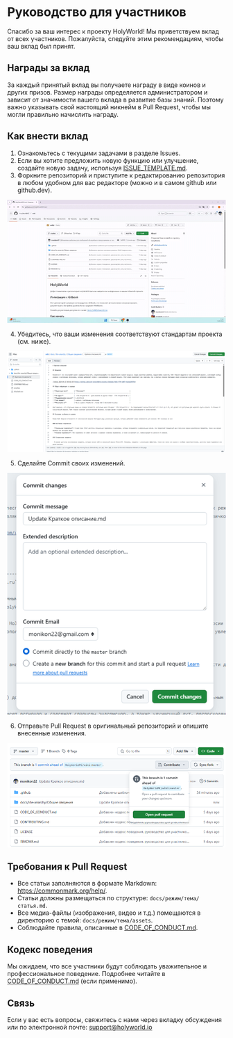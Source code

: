 # Руководство для участников

Спасибо за ваш интерес к проекту HolyWorld! Мы приветствуем вклад от всех участников. Пожалуйста, следуйте этим рекомендациям, чтобы ваш вклад был принят.

## Награды за вклад

За каждый принятый вклад вы получаете награду в виде коинов и других призов. Размер награды определяется администратором и зависит от значимости вашего вклада в развитие базы знаний. Поэтому важно указывать свой настоящий никнейм в Pull Request, чтобы мы могли правильно начислить награду.

## Как внести вклад

1. Ознакомьтесь с текущими задачами в разделе Issues.
2. Если вы хотите предложить новую функцию или улучшение, создайте новую задачу, используя [ISSUE_TEMPLATE.md](ISSUE_TEMPLATE.md).
3. Форкните репозиторий и приступите к редактированию репозитория в любом удобном для вас редакторе (можно и в самом github или github.dev).

![Пример форка репозитория](assets/contributing/how-to-fork.gif)

4. Убедитесь, что ваши изменения соответствуют стандартам проекта (см. ниже).

![Пример редактирования в интерфейсе GitHub](assets/contributing/edit-example.png)

5. Сделайте Commit своих изменений.

![Пример коммита в интерфейсе GitHub](assets/contributing/commit-example.png)

6. Отправьте Pull Request в оригинальный репозиторий и опишите внесенные изменения.

![Пример контрибута в интерфейсе GitHub](assets/contributing/contribute-example.png)

## Требования к Pull Request

- Все статьи заполняются в формате Markdown: https://commonmark.org/help/.
- Статьи должны размещаться по структуре: `docs/режим/тема/статья.md`.
- Все медиа-файлы (изображения, видео и т.д.) помещаются в директорию с темой: `docs/режим/тема/assets`.
- Соблюдайте правила, описанные в [CODE_OF_CONDUCT.md](CODE_OF_CONDUCT.md).

## Кодекс поведения

Мы ожидаем, что все участники будут соблюдать уважительное и профессиональное поведение. Подробнее читайте в [CODE_OF_CONDUCT.md](CODE_OF_CONDUCT.md) (если применимо).

## Связь

Если у вас есть вопросы, свяжитесь с нами через вкладку обсуждения или по электронной почте: support@holyworld.io
